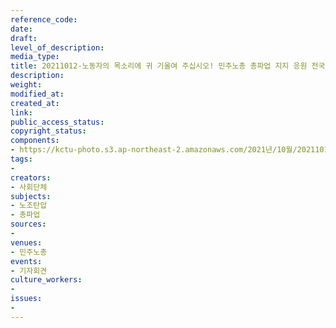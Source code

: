 ```yaml
---
reference_code: 
date: 
draft: 
level_of_description: 
media_type: 
title: 20211012-노동자의 목소리에 귀 기울여 주십시오! 민주노총 총파업 지지 응원 전국민중행동(준) 기자회견
description: 
weight: 
modified_at: 
created_at: 
link: 
public_access_status: 
copyright_status: 
components:
- https://kctu-photo.s3.ap-northeast-2.amazonaws.com/2021년/10월/20211012-노동자의+목소리에+귀+기울여+주십시오!+민주노총+총파업+지지+응원+전국민중행동(준)+기자회견/_1D29530.jpg
tags:
- 
creators:
- 사회단체
subjects:
- 노조탄압
- 총파업
sources:
- 
venues:
- 민주노총
events:
- 기자회견
culture_workers:
- 
issues:
- 
---
```


